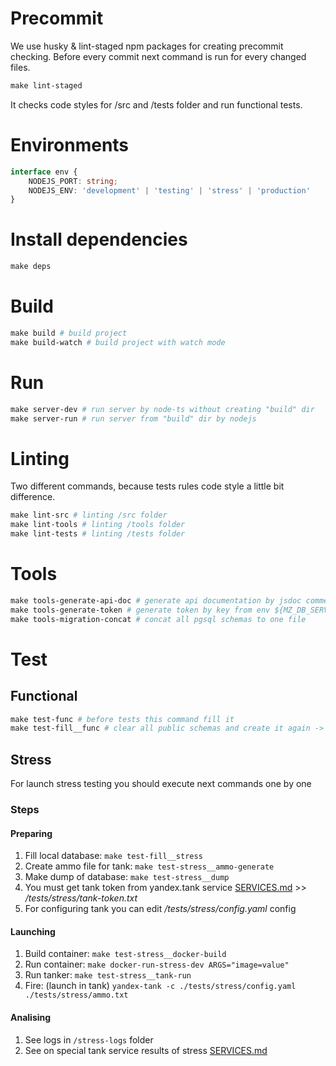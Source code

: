 # Precommit
We use husky & lint-staged npm packages for creating precommit checking.
Before every commit next command is run for every changed files.
```Makefile
make lint-staged
```
It checks code styles for /src and /tests folder and run functional tests.

# Environments
```typescript
interface env {
    NODEJS_PORT: string;
    NODEJS_ENV: 'development' | 'testing' | 'stress' | 'production'
}
```

# Install dependencies
```Makefile
make deps
```

# Build
```Makefile
make build # build project
make build-watch # build project with watch mode
```

# Run
```Makefile
make server-dev # run server by node-ts without creating "build" dir
make server-run # run server from "build" dir by nodejs
```

# Linting
Two different commands, because tests rules code style a little bit difference.
```Makefile
make lint-src # linting /src folder
make lint-tools # linting /tools folder
make lint-tests # linting /tests folder
```

# Tools
```Makefile
make tools-generate-api-doc # generate api documentation by jsdoc comments
make tools-generate-token # generate token by key from env ${MZ_DB_SERVICE_PRIVATE_KEY}
make tools-migration-concat # concat all pgsql schemas to one file
```

# Test
## Functional
```Makefile
make test-func # before tests this command fill it
make test-fill__func # clear all public schemas and create it again -> fill db by faker data
```

## Stress
For launch stress testing you should execute next commands one by one

### Steps
#### Preparing
1. Fill local database: ```make test-fill__stress```
2. Create ammo file for tank: ```make test-stress__ammo-generate```
3. Make dump of database: ```make test-stress__dump```
4. You must get tank token from yandex.tank service [SERVICES.md](./SERVICES.md) >> */tests/stress/tank-token.txt*
5. For configuring tank you can edit */tests/stress/config.yaml* config

#### Launching
1. Build container: ```make test-stress__docker-build```
2. Run container: ```make docker-run-stress-dev ARGS="image=value"```
3. Run tanker: ```make test-stress__tank-run```
5. Fire: (launch in tank) ```yandex-tank -c ./tests/stress/config.yaml ./tests/stress/ammo.txt```

#### Analising
1. See logs in ```/stress-logs``` folder
2. See on special tank service results of stress [SERVICES.md](./SERVICES.md)
